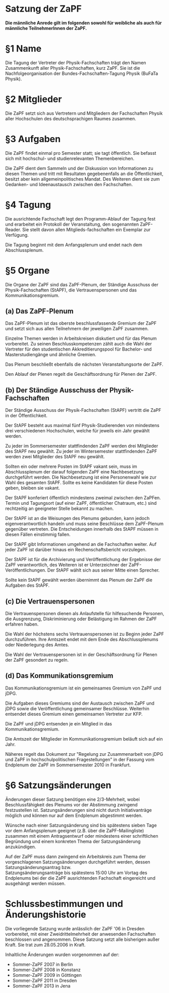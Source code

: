 Satzung der ZaPF
================

**Die männliche Anrede gilt im folgenden sowohl für weibliche
als auch für männliche TeilnehmerInnen der ZaPF.**

# §1 Name
Die Tagung der Vertreter der Physik-Fachschaften trägt den Namen Zusammenkunft
aller Physik-Fachschaften, kurz ZaPF.  Sie ist die Nachfolgeorganisation der
Bundes-Fachschaften-Tagung Physik (BuFaTa Physik).

# §2 Mitglieder
Die ZaPF setzt sich aus Vertretern und Mitgliedern der Fachschaften Physik
aller Hochschulen des deutschsprachigen Raumes zusammen.

# §3 Aufgaben
Die ZaPF findet einmal pro Semester statt; sie tagt öffentlich. Sie befasst
sich mit hochschul- und studienrelevanten Themenbereichen.

Die ZaPF dient dem Sammeln und der Diskussion von Informationen zu diesen Themen
und tritt mit Resultaten gegebenenfalls an die Öffentlichkeit, besitzt aber kein
allgemeinpolitisches Mandat.
Des Weiteren dient sie zum Gedanken- und Ideenaustausch zwischen den Fachschaften.

# §4 Tagung
Die ausrichtende Fachschaft legt den Programm-Ablauf der Tagung fest und
erarbeitet ein Protokoll der Veranstaltung, den sogenannten ZaPF-Reader. Sie
stellt davon allen Mitglieds-fachschaften ein Exemplar zur Verfügung.

Die Tagung beginnt mit dem Anfangsplenum und endet nach dem Abschlussplenum.

# §5 Organe

Die Organe der ZaPF sind das ZaPF-Plenum, der Ständige Ausschuss der
Physik-Fachschaften (StAPF), die Vertrauenspersonen und das Kommunikationsgremium.

## (a) Das ZaPF-Plenum

Das ZaPF-Plenum ist das oberste beschlussfassende Gremium der ZaPF und setzt
sich aus allen Teilnehmern der jeweiligen ZaPF zusammen.

Einzelne Themen werden in Arbeitskreisen diskutiert und für das Plenum vorbereitet.
Zu seinen Beschlusskompetenzen zählt auch die Wahl der Vertreter für den
studentischen Akkreditierungspool für Bachelor- und Masterstudiengänge und
ähnliche Gremien.

Das Plenum beschließt ebenfalls die nächsten Veranstaltungsorte der ZaPF.

Den Ablauf der Plenen regelt die Geschäftsordnung für Plenen der ZaPF.

## (b) Der Ständige Ausschuss der Physik-Fachschaften

Der Ständige Ausschuss der Physik-Fachschaften (StAPF) vertritt die ZaPF in der
Öffentlichkeit.

Der StAPF besteht aus maximal fünf Physik-Studierenden von mindestens drei
verschiedenen Hochschulen, welche für jeweils ein Jahr gewählt werden.

Zu jeder im Sommersemester stattfindenden ZaPF werden drei Mitglieder des StAPF
neu gewählt.
Zu jeder im Wintersemester stattfindenden ZaPF werden zwei Mitglieder des StAPF
neu gewählt.

Sollten ein oder mehrere Posten im StAPF vakant sein, muss im Abschlussplenum der
darauf folgenden ZaPF eine Nachbesetzung durchgeführt werden.
Die Nachbesetzung ist eine Personenwahl wie zur Wahl des gesamten StAPF.
Sollte es keine Kandidaten für diese Posten geben, bleiben sie vakant.

Der StAPF konferiert öffentlich mindestens zweimal zwischen den ZaPFen.
Termin und Tagungsort (auf einer ZaPF, öffentlicher Chatraum, etc.) sind
rechtzeitig an geeigneter Stelle bekannt zu machen.

Der StAPF ist an die Weisungen des Plenums gebunden, kann jedoch
eigenverantwortlich handeln und muss seine Beschlüsse dem ZaPF-Plenum gegenüber
vertreten.
Die Entscheidungen innerhalb des StAPF müssen in diesen Fällen einstimmig fallen.

Der StAPF gibt Informationen umgehend an die Fachschaften weiter.
Auf jeder ZaPF ist darüber hinaus ein Rechenschaftsbericht vorzulegen.

Der StAPF ist für die Archivierung und Veröffentlichung der Ergebnisse der ZaPF
verantwortlich, des Weiteren ist er Unterzeichner der ZaPF-Veröffentlichungen.
Der StAPF wählt sich aus seiner Mitte einen Sprecher.

Sollte kein StAPF gewählt werden übernimmt das Plenum der ZaPF die Aufgaben
des StAPF.

## (c) Die Vertrauenspersonen

Die Vertrauenspersonen dienen als Anlaufstelle für hilfesuchende Personen, die
Ausgrenzung, Diskriminierung oder Belästigung im Rahmen der ZaPF erfahren haben.

Die Wahl der höchstens sechs Vertrauenspersonen ist zu Beginn jeder ZaPF durchzuführen.
Ihre Amtszeit endet mit dem Ende des Abschlussplenums oder Niederlegung des Amtes.

Die Wahl der Vertrauenspersonen ist in der Geschäftsordnung für Plenen der ZaPF
gesondert zu regeln.

## (d) Das Kommunikationsgremium

Das Kommunikationsgremium ist ein gemeinsames Gremium von ZaPF und jDPG.

Die Aufgaben dieses Gremiums sind der Austausch zwischen ZaPF und jDPG sowie
die Veröffentlichung gemeinsamer Beschlüsse.
Weiterhin entsendet dieses Gremium einen gemeinsamen Vertreter zur KFP.

Die ZaPF und jDPG entsenden je ein Mitglied in das Kommunikationsgremium.

Die Amtszeit der Mitglieder im Kommunikationsgremium beläuft sich auf ein Jahr.

Näheres regelt das Dokument zur "Regelung zur Zusammenarbeit von jDPG und ZaPF
in hochschulpolitischen Fragestellungen" in der Fassung vom Endplenum der ZaPF
im Sommersemester 2010 in Frankfurt.

# §6 Satzungsänderungen
Änderungen dieser Satzung benötigen eine 2/3-Mehrheit, wobei Beschlussfähigkeit
des Plenums vor der Abstimmung zwingend festzustellen ist. Satzungsänderungen
sind nicht durch Initiativanträge möglich und können nur auf dem Endplenum
abgestimmt werden.

Wünsche nach einer Satzungsänderung sind bis spätestens sieben Tage vor dem
Anfangsplenum geeignet (z.B. über die ZaPF-Mailingliste)
zusammen mit einem Antragsentwurf oder mindestens einer schriftlichen
Begründung und einem konkreten Thema der Satzungsänderung anzukündigen.

Auf der ZaPF muss dann zwingend ein Arbeitskreis zum Thema der vorgeschlagenen
Satzungsänderungen durchgeführt werden, dessen Satzungsänderungsantrag bzw.\
Satzungsänderungsanträge bis spätestens 15:00 Uhr am Vortag des Endplenums bei
der die ZaPF ausrichtenden Fachschaft eingereicht und ausgehängt werden müssen.

# Schlussbestimmungen und Änderungshistorie
Die vorliegende Satzung wurde anlässlich der ZaPF '06 in Dresden vorbereitet,
mit einer Zweidrittelmehrheit der anwesenden Fachschaften beschlossen und
angenommen. Diese Satzung setzt alle bisherigen außer Kraft. Sie trat zum
28.05.2006 in Kraft.

Inhaltliche Änderungen wurden vorgenommen auf der:
- Sommer-ZaPF 2007 in Berlin
- Sommer-ZaPF 2008 in Konstanz
- Sommer-ZaPF 2009 in Göttingen
- Sommer-ZaPF 2011 in Dresden
- Sommer-ZaPF 2013 in Jena
